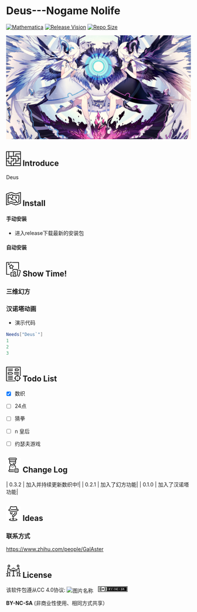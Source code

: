 # Deus---Nogame Nolife

[![Mathematica](https://img.shields.io/badge/Mathematica-%3E%3D10.0-brightgreen.svg)](https://www.wolfram.com/mathematica/)
[![Release Vision](https://img.shields.io/badge/release-v0.3.2-ff69b4.svg)](https://github.com/GalAster/Deus/releases)
[![Repo Size](https://img.shields.io/github/repo-size/badges/shields.svg)](https://github.com/GalAster/Deus)

![Background](https://raw.githubusercontent.com/GalAster/Deus/master/Resources/pic/MainPage.jpg)

## ![安装方式](https://raw.githubusercontent.com/GalAster/Deus/master/Resources/ico/board-game-blocks.png) Introduce

Deus 

## ![安装方式](https://raw.githubusercontent.com/GalAster/Deus/master/Resources/ico/board-game-map.png) Install

#### 手动安装

- 进入release下载最新的安装包

#### 自动安装

## ![意见建议](https://raw.githubusercontent.com/GalAster/Deus/master/Resources/ico/board-game-box.png) Show Time!

### 三维幻方

### 汉诺塔动画




- 演示代码

```Mathematica
Needs["Deus`"]
1
2
3
```
## ![计划项目](https://raw.githubusercontent.com/GalAster/Deus/master/Resources/ico/battleship.png) Todo List

- [x] 数织

- [ ] 24点

- [ ] 猜拳

- [ ] n 皇后

- [ ] 约瑟夫游戏


## ![更新日志](https://raw.githubusercontent.com/GalAster/Deus/master/Resources/ico/hourglass.png) Change Log

| 0.3.2 | 加入并持续更新数织中!|
| 0.2.1 | 加入了幻方功能|
| 0.1.0 | 加入了汉诺塔功能|


## ![意见建议](https://raw.githubusercontent.com/GalAster/Deus/master/Resources/ico/board-games-with-roles.png) Ideas

### 联系方式

https://www.zhihu.com/people/GalAster

## ![许可协议](https://raw.githubusercontent.com/GalAster/Deus/master/Resources/ico/board-gaming.png) License

该软件包遵从CC 4.0协议: <img src="./xxx.png" width = "300" height = "200" alt="图片名称" align=center />　![许可协议](https://raw.githubusercontent.com/GalAster/Deus/master/Resources/ico/CC40_BY+NC+SA.close.png)

**BY-NC-SA** (非商业性使用、相同方式共享）